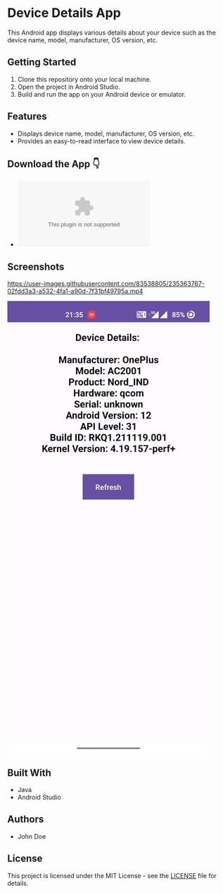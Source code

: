 # Device Details App

This Android app displays various details about your device such as the device name, model, manufacturer, OS version, etc.

## Getting Started

1. Clone this repository onto your local machine.
2. Open the project in Android Studio.
3. Build and run the app on your Android device or emulator.

## Features

- Displays device name, model, manufacturer, OS version, etc.
- Provides an easy-to-read interface to view device details.

## Download the App 👇

- ![Download](app/build/outputs/apk/debug/app-debug.apk)

## Screenshots


https://user-images.githubusercontent.com/83538805/235363767-02fdd3a3-a532-4fa1-a90d-7f31bf49795a.mp4


![Screenshot 1](screenshots/screenshot1.jpeg)

## Built With

- Java
- Android Studio

## Authors

- John Doe

## License

This project is licensed under the MIT License - see the [LICENSE](LICENSE) file for details.
